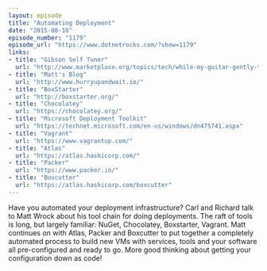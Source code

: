 ```yaml
---
layout: episode
title: "Automating Deployment"
date: "2015-08-18"
episode_number: "1179"
episode_url: "https://www.dotnetrocks.com/?show=1179"
links:
- title: "Gibson Self Tuner"
  url: "http://www.marketplace.org/topics/tech/while-my-guitar-gently-tunes-itself"
- title: "Matt's Blog"
  url: "http://www.hurryupandwait.io/"
- title: "BoxStarter"
  url: "http://boxstarter.org/"
- title: "Chocolatey"
  url: "https://chocolatey.org/"
- title: "Microsoft Deployment Toolkit"
  url: "https://technet.microsoft.com/en-us/windows/dn475741.aspx"
- title: "Vagrant"
  url: "https://www.vagrantup.com/"
- title: "Atlas"
  url: "https://atlas.hashicorp.com/"
- title: "Packer"
  url: "https://www.packer.io/"
- title: "Boxcutter"
  url: "https://atlas.hashicorp.com/boxcutter"
---
```


Have you automated your deployment infrastructure? Carl and Richard talk to Matt Wrock about his tool chain for doing deployments. The raft of tools is long, but largely familiar: NuGet, Chocolatey, Boxstarter, Vagrant. Matt continues on with Atlas, Packer and Boxcutter to put together a completely automated process to build new VMs with services, tools and your software all pre-configured and ready to go. More good thinking about getting your configuration down as code!
